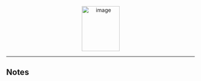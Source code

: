 <!-- Header -->
<div align="center"><img width="101" height="121" alt="image" src="https://github.com/user-attachments/assets/78e64f3d-6264-4a01-ad48-648eee24125c" /></div>

<!-- Divider -->
---

<!-- Notes Directory -->
Notes
---
